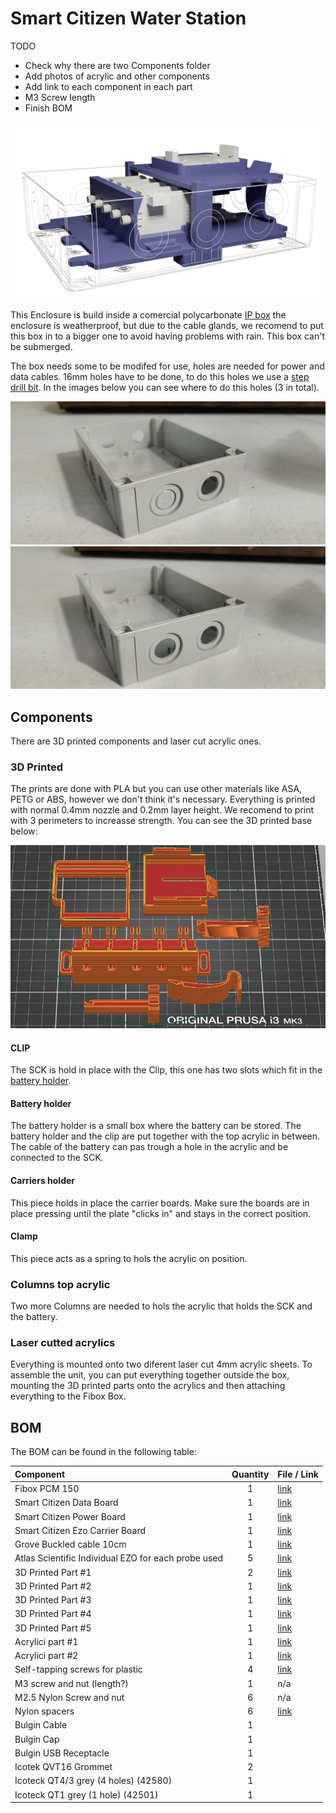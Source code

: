 # Smart Citizen Water Station

TODO
- Check why there are two Components folder
- Add photos of acrylic and other components
- Add link to each component in each part
- M3 Screw length
- Finish BOM

![](/assets/images/water/blau.png)

This Enclosure is build inside a comercial polycarbonate [IP box](https://es.rs-online.com/web/p/cajas-de-uso-general/4985129) the enclosure is weatherproof, but due to the cable glands, we recomend to put this box in to a bigger one to avoid having problems with rain. This box can't be submerged.

The box needs some to be modifed for use, holes are needed for power and data cables. 16mm holes have to be done, to do this holes we use a [step drill bit](https://sg.rs-online.com/web/p/specialist-drill-bits/1238509). In the images below you can see where to do this holes (3 in total).

![Image of box holes1](/assets/images/water/Imageofboxholes1.jpg)
![Image of box holes2](/assets/images/water/Imageofboxholes2.jpg)

## Components

There are 3D printed components and laser cut acrylic ones.

### 3D Printed

The prints are done with PLA but you can use other materials like ASA, PETG or ABS, however we don't think it's necessary. Everything is printed with normal 0.4mm nozzle and 0.2mm layer height. We recomend to print with 3 perimeters to increasse strength. You can see the 3D printed base below:

![](/assets/images/water/slicer.png)

#### CLIP

The SCK is hold in place with the Clip, this one has two slots which fit in the [battery holder](#battery-holder).

#### Battery holder

The battery holder is a small box where the battery can be stored. The battery holder and the clip are put together with the top acrylic in between. The cable of the battery can pas trough a hole in the acrylic and be connected to the SCK.

#### Carriers holder

This piece holds in place the carrier boards. Make sure the boards are in place pressing until the plate "clicks in" and stays in the correct position.

#### Clamp

This piece acts as a spring to hols the acrylic on position.

### Columns top acrylic

Two more Columns are needed to hols the acrylic that holds the SCK and the battery.

### Laser cutted acrylics

Everything is mounted onto two diferent laser cut 4mm acrylic sheets. To assemble the unit, you can put everything together outside the box, mounting the 3D printed parts onto the acrylics and then attaching everything to the Fibox Box.

## BOM

The BOM can be found in the following table:

| Component | Quantity | File / Link |
| :-        | :-:      | :-          |
| Fibox PCM 150 | 1 | [link](https://es.rs-online.com/web/p/cajas-de-uso-general/4985129) |
| Smart Citizen Data Board | 1 | [link]() |
| Smart Citizen Power Board | 1 | [link](../../../../SmartCitizen%20Power%20Options/Power%20hub/) |
| Smart Citizen Ezo Carrier Board | 1 | [link](CarrierBoardBus/) |
| Grove Buckled cable 10cm | 1 | [link]() |
| Atlas Scientific Individual EZO for each probe used | 5 | [link]() |
| 3D Printed Part #1 | 2 | [link]() | # Columns
| 3D Printed Part #2 | 1 | [link]() | # EZO holder
| 3D Printed Part #3 | 1 | [link]() | # Data Holder
| 3D Printed Part #4 | 1 | [link]() | # Battery holder
| 3D Printed Part #5 | 1 | [link]() | # Clamp
| Acrylici part #1 | 1 | [link]() | # Base acrlic
| Acrylici part #2 | 1 | [link]() | # Top acrlic
| Self-tapping screws for plastic | 4 | [link](https://www.celofixings.es/tornillos-rosca-plasticos/2834-tornillo-rosca-plastico-cl81z-celoplast-cabeza-alomada-pz.html?ref=4112CL81Z&attr=3861) |
| M3 screw and nut (length?) | 1 | n/a |
| M2.5 Nylon Screw and nut | 6 | n/a |
| Nylon spacers | 6 | [link](https://es.rs-online.com/web/p/aislantes-para-tornillos/0178658) |
| Bulgin Cable | 1 | |
| Bulgin Cap | 1 | |
| Bulgin USB Receptacle | 1 | |
| Icotek QVT16 Grommet | 2 | |
| Icoteck QT4/3 grey (4 holes) (42580)| 1 | |
| Icoteck QT1 grey (1 hole) (42501) | 1 | |
